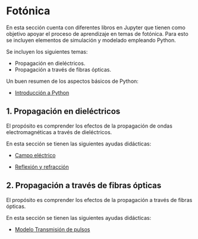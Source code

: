 # Fotónica

En esta sección cuenta con diferentes libros en Jupyter que tienen como objetivo apoyar el proceso de aprendizaje en temas de fotónica. Para esto se incluyen elementos de simulación y modelado empleando Python.

Se incluyen los siguientes temas:
- Propagación en dieléctricos.
- Propagación a través de fibras ópticas.

Un buen resumen de los aspectos básicos de Python: <br>
- [Introducción a Python](https://nbviewer.jupyter.org/github/FerneyOAmaya/DataLiteracy/blob/master/0_Python.ipynb)

## 1. Propagación en dieléctricos

El propósito es comprender los efectos de la propagación de ondas electromagnéticas a través de dieléctricos.

En esta sección se tienen las siguientes ayudas didácticas:
- [Campo eléctrico](https://nbviewer.jupyter.org/github/FerneyOAmaya/TransmissionLines/blob/master/CampoElectrico.ipynb)

- [Reflexión y refracción](https://nbviewer.jupyter.org/github/FerneyOAmaya/Photonic/blob/master/RelexionRefraccion.ipynb)


## 2. Propagación a través de fibras ópticas

El propósito es comprender los efectos de la propagación a través de fibras ópticas.

En esta sección se tienen las siguientes ayudas didácticas:
- [Modelo Transmisión de pulsos](https://nbviewer.jupyter.org/github/FerneyOAmaya/Photonics/blob/master/ModeloPulsos.ipynb)